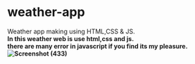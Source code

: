 # weather-app
Weather app making using HTML,CSS &amp; JS.</br>
<b>In this weather web is use html,css and js.</br>
there are many error in javascript if you find its my pleasure.</br>
![Screenshot (433)](https://github.com/mirkashi/weather-app/assets/138784444/c2544fbc-9f42-43d4-bb97-951d6f459ed3)
